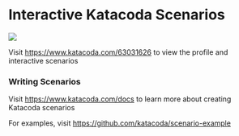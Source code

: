 # Interactive Katacoda Scenarios

[![](http://shields.katacoda.com/katacoda/63031626/count.svg)](https://www.katacoda.com/63031626 "Get your profile on Katacoda.com")

Visit https://www.katacoda.com/63031626 to view the profile and interactive scenarios

### Writing Scenarios
Visit https://www.katacoda.com/docs to learn more about creating Katacoda scenarios

For examples, visit https://github.com/katacoda/scenario-example
